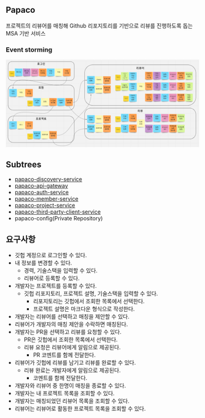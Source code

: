 ## Papaco
프로젝트의 리뷰어를 매칭해 Github 리포지토리를 기반으로 리뷰를 진행하도록 돕는 MSA 기반 서비스

### Event storming
![eventstorming.png](eventstorming.png)

## Subtrees
- [papaco-discovery-service](https://github.com/mandykr/papaco-discovery-service)
- [papaco-api-gateway](https://github.com/mandykr/papaco-api-gateway)
- [papaco-auth-service](https://github.com/mandykr/papaco-auth-service)
- [papaco-member-service](https://github.com/mandykr/papaco-member-service)
- [papaco-project-service](https://github.com/mandykr/papaco-project-service)
- [papaco-third-party-client-service](https://github.com/mandykr/papaco-third-party-client-service)
- papaco-config(Private Repository)

## 요구사항
- 깃헙 계정으로 로그인할 수 있다.
- 내 정보를 변경할 수 있다.
  - 경력, 기술스택을 입력할 수 있다.
  - 리뷰어로 등록할 수 있다.
- 개발자는 프로젝트를 등록할 수 있다.
  - 깃헙 리포지토리, 프로젝트 설명, 기술스택을 입력할 수 있다.
    - 리포지토리는 깃헙에서 조회한 목록에서 선택한다.
    - 프로젝트 설명은 마크다운 형식으로 작성한다.
- 개발자는 리뷰어를 선택하고 매칭을 제안할 수 있다.
- 리뷰어가 개발자의 매칭 제안을 수락하면 매칭된다.
- 개발자는 PR을 선택하고 리뷰를 요청할 수 있다.
  - PR은 깃헙에서 조회한 목록에서 선택한다.
  - 리뷰 요청은 리뷰어에게 알림으로 제공된다.
    - PR 코멘트를 함께 전달한다.
- 리뷰어가 깃헙에 리뷰를 남기고 리뷰를 완료할 수 있다.
  - 리뷰 완료는 개발자에게 알림으로 제공된다.
    - 코멘트를 함께 전달한다.
- 개발자와 리뷰어 중 한명이 매칭을 종료할 수 있다.
- 개발자는 내 프로젝트 목록을 조회할 수 있다.
- 개발자는 매칭되었던 리뷰어 목록을 조회할 수 있다.
- 리뷰어는 리뷰어로 활동한 프로젝트 목록을 조회할 수 있다.
